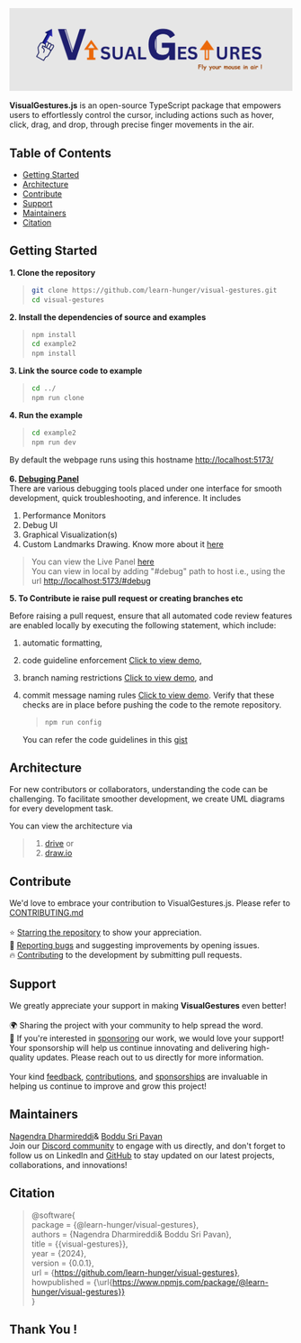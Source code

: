 ![plot](./src/assets/Banner.png)

<b>VisualGestures.js</b> is an open-source TypeScript package that empowers users to effortlessly control the cursor, including actions such as hover, click, drag, and drop, through precise finger movements in the air. <br>

## Table of Contents

- [Getting Started](#getting-started)
- [Architecture](#architecture)
- [Contribute](#contribute)
- [Support](#support)
- [Maintainers](#maintainers)
- [Citation](#citation)

## Getting Started

**1. Clone the repository**

> ```bash
> git clone https://github.com/learn-hunger/visual-gestures.git
> cd visual-gestures
> ```

**2. Install the dependencies of source and examples**

> ```bash
> npm install
> cd example2
> npm install
> ```

**3. Link the source code to example**

> ```bash
> cd ../
> npm run clone
> ```

**4. Run the example**

> ```bash
> cd example2
> npm run dev
> ```

By default the webpage runs using this hostname [http://localhost:5173/](http://localhost:5173/)<br/><br/>
**6. [Debuging Panel](https://drive.google.com/file/d/1MmnZ9IVeZ5S004y1gVhQKTHF6z-mhCuw/view?usp=drive_link)**<br/>
There are various debugging tools placed under one interface for smooth development, quick troubleshooting, and inference. It includes

1. Performance Monitors
2. Debug UI
3. Graphical Visualization(s)
4. Custom Landmarks Drawing. Know more about it [here](https://www.npmjs.com/package/@learn-hunger/visualise-data-kit)

> You can view the Live Panel [here](https://visual-gestures.vercel.app/#debug)<br/>
> You can view in local by adding "#debug" path to host i.e., using the url [http://localhost:5173/#debug](http://localhost:5173/#debug) <br/>

**5. To Contribute ie raise pull request or creating branches etc** <br/>

Before raising a pull request, ensure that all automated code review features are enabled locally by executing the following statement, which include:

1. automatic formatting,
2. code guideline enforcement [Click to view demo](https://drive.google.com/file/d/1SHbX5pwxlU7bOCKYaKQsChBro3_TENQv/view?usp=drive_link),
3. branch naming restrictions [Click to view demo](https://drive.google.com/file/d/1BI_LNioRfmd7dGk1F4kAY5B51OsoEo68/view?usp=drive_link), and
4. commit message naming rules [Click to view demo](https://drive.google.com/file/d/1BI_LNioRfmd7dGk1F4kAY5B51OsoEo68/view?usp=drive_link).
   Verify that these checks are in place before pushing the code to the remote repository.

   > ```bash
   > npm run config
   > ```

   You can refer the code guidelines in this [gist](https://gist.github.com/pvscreations/326dca1b7f4665c831234dc0e60713e8)<br/>

## Architecture

For new contributors or collaborators, understanding the code can be challenging. To facilitate smoother development, we create UML diagrams for every development task.

You can view the architecture via

> 1. [drive](https://drive.google.com/file/d/10X_ZtTe-baZZelIYLQuHwS-8FZwOnWE2/view?usp=sharing) or
> 2. [draw.io](https://app.diagrams.net/#G10X_ZtTe-baZZelIYLQuHwS-8FZwOnWE2#%7B%22pageId%22%3A%22c4acf3e9-155e-7222-9cf6-157b1a14988f%22%7D)

## Contribute

We'd love to embrace your contribution to VisualGestures.js. Please refer to <a href="https://github.com/learn-hunger/visual-gesture-events/blob/main/CONTRIBUTING.md">CONTRIBUTING.md</a>
<br><br>
⭐ [Starring the repository](https://github.com/learn-hunger/visual-gesture-events) to show your appreciation. <br>
🐛 [Reporting bugs](https://github.com/learn-hunger/visual-gesture-events/issues) and suggesting improvements by opening issues. <br>
🔥 [Contributing](https://github.com/learn-hunger/visual-gesture-events/blob/main/CONTRIBUTING.md) to the development by submitting pull requests. <br>

## Support

We greatly appreciate your support in making <b>VisualGestures</b> even better!
<br> <br>
🌍 Sharing the project with your community to help spread the word. <br>
💼 If you're interested in [sponsoring](https://github.com/sponsors/learn-hunger) our work, we would love your support! Your sponsorship will help us continue innovating and delivering high-quality updates. Please reach out to us directly for more information. <br><br>
Your kind [feedback](https://github.com/learn-hunger/visual-gesture-events/issues), [contributions](https://github.com/learn-hunger/visual-gesture-events/blob/main/CONTRIBUTING.md), and [sponsorships](https://github.com/sponsors/learn-hunger) are invaluable in helping us continue to improve and grow this project!

## Maintainers

<a href="https://www.linkedin.com/in/nagendra-dharmireddi-27a4651b1/">Nagendra Dharmireddi</a>& <a href= "https://www.linkedin.com/in/boddusripavan/"> Boddu Sri Pavan </a> <br>
Join our [Discord community](https://discord.gg/czWwQjBW) to engage with us directly, and don't forget to follow us on LinkedIn and [GitHub](https://github.com/learn-hunger) to stay updated on our latest projects, collaborations, and innovations!

## Citation

> @software{ <br/>
> package = {@learn-hunger/visual-gestures}, <br/>
> authors = {Nagendra Dharmireddi& Boddu Sri Pavan}, <br/>
> title = {{visual-gestures}}, <br/>
> year = {2024}, <br/>
> version = {0.0.1}, <br/>
> url = {https://github.com/learn-hunger/visual-gestures}, <br/>
> howpublished = {\url{https://www.npmjs.com/package/@learn-hunger/visual-gestures}} <br/>
> }

## Thank You !
